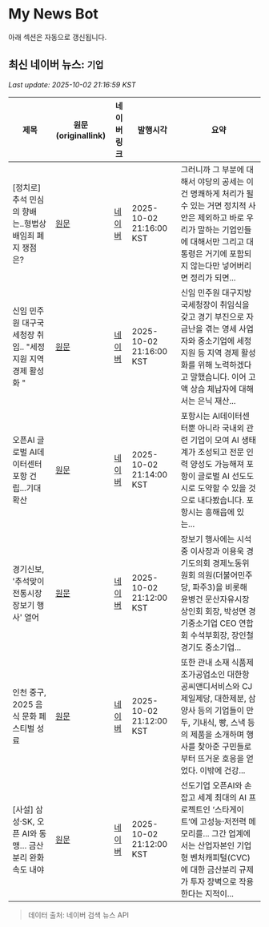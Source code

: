 # My News Bot

아래 섹션은 자동으로 갱신됩니다.

<!-- NEWS:START -->
## 최신 네이버 뉴스: `기업`
_Last update: 2025-10-02 21:16:59 KST_

| 제목 | 원문(originallink) | 네이버 링크 | 발행시각 | 요약 |
|---|---|---|---|---|
| [정치로]추석 민심의 향배는..형법상 배임죄 폐지 쟁점은? | [원문](https://www.tbc.co.kr/news/view?pno=20251001154557AE00855&id=199675) | [네이버](https://www.tbc.co.kr/news/view?pno=20251001154557AE00855&id=199675) | 2025-10-02 21:16:00 KST | 그러니까 그 부분에 대해서 야당의 공세는 이건 명쾌하게 처리가 될 수 있는 거면 정치적 사안은 제외하고 바로 우리가 말하는 기업인들에 대해서만 그리고 대통령은 거기에 포함되지 않는다만 넣어버리면 정리가 되면... |
| 신임 민주원 대구국세청장 취임.. "세정 지원 지역 경제 활성화 " | [원문](https://www.tbc.co.kr/news/view?pno=20251002164555AE00940&id=199678) | [네이버](https://www.tbc.co.kr/news/view?pno=20251002164555AE00940&id=199678) | 2025-10-02 21:16:00 KST | 신임 민주원 대구지방국세청장이 취임식을 갖고 경기 부진으로 자금난을 겪는 영세 사업자와 중소기업에 세정 지원 등 지역 경제 활성화를 위해 노력하겠다고 말했습니다. 이어 고액 상습 체납자에 대해서는 은닉 재산... |
| 오픈AI 글로벌 AI데이터센터 포항 건립...기대 확산 | [원문](https://www.tbc.co.kr/news/view?pno=20251002160128AE00934&id=199673) | [네이버](https://www.tbc.co.kr/news/view?pno=20251002160128AE00934&id=199673) | 2025-10-02 21:14:00 KST | 포항시는 AI데이터센터뿐 아니라 국내외 관련 기업이 모여 AI 생태계가 조성되고 전문 인력 양성도 가능해져 포항이 글로벌 AI 선도도시로 도약할 수 있을 것으로 내다봤습니다. 포항시는 흥해읍에 있는... |
| 경기신보, '추석맞이 전통시장 장보기 행사' 열어 | [원문](https://www.kmaeil.com/news/articleView.html?idxno=612322) | [네이버](https://www.kmaeil.com/news/articleView.html?idxno=612322) | 2025-10-02 21:12:00 KST | 장보기 행사에는 시석중 이사장과 이용욱 경기도의회 경제노동위원회 의원(더불어민주당, 파주3)을 비롯해 윤병건 문산자유시장 상인회 회장, 박성면 경기중소기업 CEO 연합회 수석부회장, 장인철 경기도 중소기업... |
| 인천 중구, 2025 음식 문화 페스티벌 성료 | [원문](https://www.kmaeil.com/news/articleView.html?idxno=612328) | [네이버](https://www.kmaeil.com/news/articleView.html?idxno=612328) | 2025-10-02 21:12:00 KST | 또한 관내 소재 식품제조가공업소인 대한항공씨앤디서비스와 CJ제일제당, 대한제분, 삼양사 등의 기업들이 만두, 기내식, 빵, 스낵 등의 제품을 소개하며 행사를 찾아준 구민들로부터 뜨거운 호응을 얻었다. 이밖에 건강... |
| [사설] 삼성·SK, 오픈 AI와 동맹… 금산분리 완화 속도 내야 | [원문](https://www.segye.com/newsView/20251002510607?OutUrl=naver) | [네이버](https://n.news.naver.com/mnews/article/022/0004073005?sid=110) | 2025-10-02 21:12:00 KST | 선도기업 오픈AI와 손잡고 세계 최대의 AI 프로젝트인 ‘스타게이트’에 고성능·저전력 메모리를... 그간 업계에서는 산업자본인 기업형 벤처캐피털(CVC)에 대한 금산분리 규제가 투자 장벽으로 작용한다는 지적이... |

> 데이터 출처: 네이버 검색 뉴스 API
<!-- NEWS:END -->
